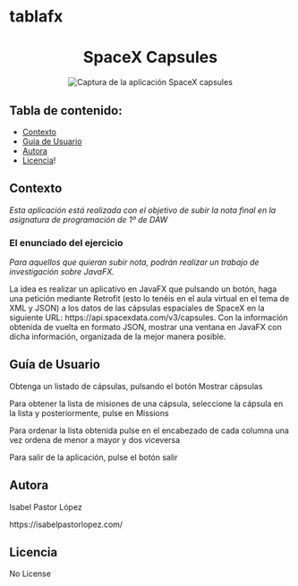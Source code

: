 # tablafx

<h1 align="center"> SpaceX Capsules </h1>
<p align="center"> <img src="https://user-images.githubusercontent.com/92450383/173262241-ef3a7e3f-309b-4e18-9062-3c0b3f176617.png" alt="Captura de la aplicación SpaceX capsules")
 </p>
 
 ## Tabla de contenido:
 
- [Contexto](#contexto)
- [Guía de Usuario](#guía-de-usuario)
- [Autora](#autora)
- [Licencia](#licencia)!

## Contexto

*Esta aplicación está realizada con el objetivo de subir la nota final en la asignatura de programación de 1º de DAW*

### El enunciado del ejercicio

*Para aquellos que quieran subir nota, podrán realizar un trabajo de investigación sobre JavaFX.*
<p>La idea es realizar un aplicativo en JavaFX que pulsando un botón, 
  haga una petición mediante Retrofit (esto lo tenéis en el aula virtual en el tema de XML y JSON) 
  a los datos de las cápsulas espaciales de SpaceX en la siguiente URL: https://api.spacexdata.com/v3/capsules. 
  Con la información obtenida de vuelta en formato JSON, mostrar una ventana en JavaFX con dicha información, 
  organizada de la mejor manera posible.
</p>

## Guía de Usuario
<p>Obtenga un listado de cápsulas, pulsando el botón Mostrar cápsulas</p>

<p>Para obtener la lista de misiones de una cápsula, seleccione la cápsula en la lista y posteriormente, pulse en Missions </p>

<p>Para ordenar la lista obtenida pulse en el encabezado de cada columna una vez ordena de menor a mayor y dos viceversa</p>

<p>Para salir de la aplicación, pulse el botón salir<p>


## Autora

<p>Isabel Pastor López</p> 
https://isabelpastorlopez.com/

## Licencia
No License

